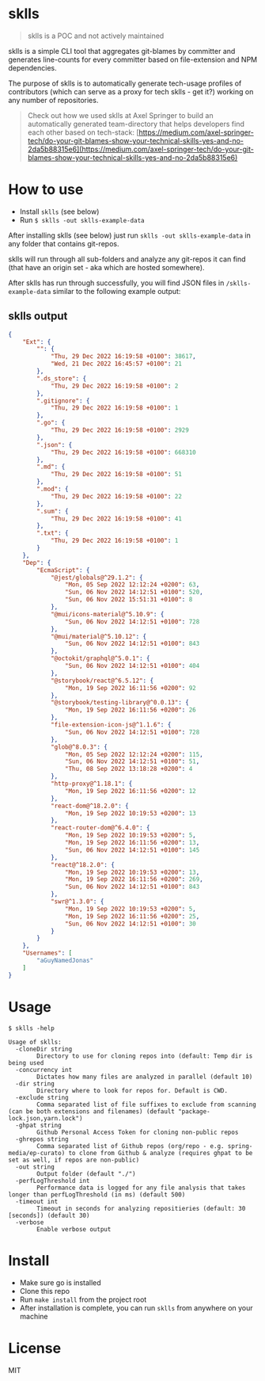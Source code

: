 # sklls
> sklls is a POC and not actively maintained

sklls is a simple CLI tool that aggregates git-blames by committer and generates line-counts for every committer based on file-extension and NPM dependencies.

The purpose of sklls is to automatically generate tech-usage profiles of contributors (which can serve as a proxy for tech sklls - get it?) working on any number of repositories.

> Check out how we used sklls at Axel Springer to build an automatically generated team-directory that helps developers find each other based on tech-stack: [https://medium.com/axel-springer-tech/do-your-git-blames-show-your-technical-skills-yes-and-no-2da5b88315e6](https://medium.com/axel-springer-tech/do-your-git-blames-show-your-technical-skills-yes-and-no-2da5b88315e6)

# How to use
* Install `sklls` (see below)
* Run `$ sklls -out sklls-example-data` 

After installing sklls (see below) just run `sklls -out sklls-example-data` in any folder that contains git-repos.

sklls will run through all sub-folders and analyze any git-repos it can find (that have an origin set - aka which are hosted somewhere).  

After sklls has run through successfully, you will find JSON files in `/sklls-example-data` similar to the following example output:

## sklls output
```json
{
    "Ext": {
        "": {
            "Thu, 29 Dec 2022 16:19:58 +0100": 38617,
            "Wed, 21 Dec 2022 16:45:57 +0100": 21
        },
        ".ds_store": {
            "Thu, 29 Dec 2022 16:19:58 +0100": 2
        },
        ".gitignore": {
            "Thu, 29 Dec 2022 16:19:58 +0100": 1
        },
        ".go": {
            "Thu, 29 Dec 2022 16:19:58 +0100": 2929
        },
        ".json": {
            "Thu, 29 Dec 2022 16:19:58 +0100": 668310
        },
        ".md": {
            "Thu, 29 Dec 2022 16:19:58 +0100": 51
        },
        ".mod": {
            "Thu, 29 Dec 2022 16:19:58 +0100": 22
        },
        ".sum": {
            "Thu, 29 Dec 2022 16:19:58 +0100": 41
        },
        ".txt": {
            "Thu, 29 Dec 2022 16:19:58 +0100": 1
        }
    },
    "Dep": {
        "EcmaScript": {
            "@jest/globals@^29.1.2": {
                "Mon, 05 Sep 2022 12:12:24 +0200": 63,
                "Sun, 06 Nov 2022 14:12:51 +0100": 520,
                "Sun, 06 Nov 2022 15:51:31 +0100": 8
            },
            "@mui/icons-material@^5.10.9": {
                "Sun, 06 Nov 2022 14:12:51 +0100": 728
            },
            "@mui/material@^5.10.12": {
                "Sun, 06 Nov 2022 14:12:51 +0100": 843
            },
            "@octokit/graphql@^5.0.1": {
                "Sun, 06 Nov 2022 14:12:51 +0100": 404
            },
            "@storybook/react@^6.5.12": {
                "Mon, 19 Sep 2022 16:11:56 +0200": 92
            },
            "@storybook/testing-library@^0.0.13": {
                "Mon, 19 Sep 2022 16:11:56 +0200": 26
            },
            "file-extension-icon-js@^1.1.6": {
                "Sun, 06 Nov 2022 14:12:51 +0100": 728
            },
            "glob@^8.0.3": {
                "Mon, 05 Sep 2022 12:12:24 +0200": 115,
                "Sun, 06 Nov 2022 14:12:51 +0100": 51,
                "Thu, 08 Sep 2022 13:18:28 +0200": 4
            },
            "http-proxy@^1.18.1": {
                "Mon, 19 Sep 2022 16:11:56 +0200": 12
            },
            "react-dom@^18.2.0": {
                "Mon, 19 Sep 2022 10:19:53 +0200": 13
            },
            "react-router-dom@^6.4.0": {
                "Mon, 19 Sep 2022 10:19:53 +0200": 5,
                "Mon, 19 Sep 2022 16:11:56 +0200": 13,
                "Sun, 06 Nov 2022 14:12:51 +0100": 145
            },
            "react@^18.2.0": {
                "Mon, 19 Sep 2022 10:19:53 +0200": 13,
                "Mon, 19 Sep 2022 16:11:56 +0200": 269,
                "Sun, 06 Nov 2022 14:12:51 +0100": 843
            },
            "swr@^1.3.0": {
                "Mon, 19 Sep 2022 10:19:53 +0200": 5,
                "Mon, 19 Sep 2022 16:11:56 +0200": 25,
                "Sun, 06 Nov 2022 14:12:51 +0100": 30
            }
        }
    },
    "Usernames": [
        "aGuyNamedJonas"
    ]
}
```

# Usage
```
$ sklls -help

Usage of sklls:
  -cloneDir string
    	Directory to use for cloning repos into (default: Temp dir is being used
  -concurrency int
    	Dictates how many files are analyzed in parallel (default 10)
  -dir string
    	Directory where to look for repos for. Default is CWD.
  -exclude string
    	Comma separated list of file suffixes to exclude from scanning (can be both extensions and filenames) (default "package-lock.json,yarn.lock")
  -ghpat string
    	Github Personal Access Token for cloning non-public repos
  -ghrepos string
    	Comma separated list of Github repos (org/repo - e.g. spring-media/ep-curato) to clone from Github & analyze (requires ghpat to be set as well, if repos are non-public)
  -out string
    	Output folder (default "./")
  -perfLogThreshold int
    	Performance data is logged for any file analysis that takes longer than perfLogThreshold (in ms) (default 500)
  -timeout int
    	Timeout in seconds for analyzing repositieries (default: 30 [seconds]) (default 30)
  -verbose
    	Enable verbose output
```

# Install
* Make sure go is installed
* Clone this repo
* Run `make install` from the project root
* After installation is complete, you can run `sklls` from anywhere on your machine

# License
MIT     
